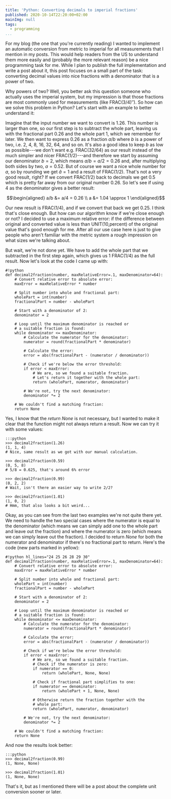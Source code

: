 ```yaml
---
title: 'Python: Converting decimals to imperial fractions'
published: 2020-10-14T22:20:00+02:00
mainImg: null
tags:
  - programming
...
```

For my blog (the one that you're currently reading) I wanted to implement an
automatic conversion from metric to imperial for all measurements that I
mention in my posts.
This would help readers from the US to understand them more easily and
(probably the more relevant reason) be a nice programming task for me.
While I plan to publish the full implementation and write a post about it,
this post focuses on a small part of the task: converting decimal values
into nice fractions with a denominator that is a power of two.

Why powers of two?
Well, you better ask this question someone who actually uses the imperial
system, but my impression is that those fractions are most commonly used
for measurements (like FRAC(3/4)&Prime;).
So how can we solve this problem in Python?
Let's start with an example to better understand it:

Imagine that the input number we want to convert is $`1.26`$.
This number is larger than one, so our first step is to subtract the whole
part, leaving us with the fractional part $`0.26`$ and the whole part $`1`$,
which we remember for later.
We then want to express $`0.26`$ as a fraction $`a/b`$ where $`b`$ is a power
of two, i.e. 2, 4, 8, 16, 32, 64, and so on.
It's also a good idea to keep $`b`$ as low as possible---we don't want e.g.
FRAC(32/64) as our result instead of the much simpler and nicer
FRAC(1/2)---and therefore we start by assuming our denominator $`b = 2`$,
which means $`a/b = a/2 = 0.26`$ and, after multiplying both sides by two,
$`a = 0.52`$.
But of course we want a nice whole number for $`a`$, so by rounding we get
$`\hat{a} = 1`$ and a result of FRAC(1/2).
That's not a very good result, right?
If we convert FRAC(1/2) back to decimals we get $`0.5`$ which is pretty far
away from our original number $`0.26`$.
So let's see if using 4 as the denominator gives a better result:

```math
\begin{aligned}
a/b &= a/4 = 0.26 \\
  a &= 1.04 \approx 1
\end{aligned}
```

Our new result is FRAC(1/4), and if we convert that back we get $`0.25`$.
I think that's close enough.
But how can our algorithm know if we're close enough or not?
I decided to use a maximum relative error: if the difference between original
and converted value is less than UNIT(10,percent) of the original value
that's good enough for me.
After all our use case here is just to give people who aren't familiar with
the metric system a rough impression on what sizes we're talking about.

But wait, we're not done yet. We have to add the whole part that we
subtracted in the first step again, which gives us 1 FRAC(1/4) as the full
result. Now let's look at the code I came up with:

    #!python
    def decimal2fraction(number, maxRelativeError=.1, maxDenominator=64):
        # Convert relative error to absolute error:
        maxError = maxRelativeError * number

        # Split number into whole and fractional part:
        wholePart = int(number)
        fractionalPart = number - wholePart

        # Start with a denominator of 2:
        denominator = 2

        # Loop until the maximum denominator is reached or
        # a suitable fraction is found:
        while denominator <= maxDenominator:
            # Calculate the numerator for the denominator:
            numerator = round(fractionalPart * denominator)

            # Calculate the error:
            error = abs(fractionalPart - (numerator / denominator))

            # Check if we're below the error threshold:
            if error < maxError:
                # We are, so we found a suitable fraction.
                # Let's return it together with the whole part:
                return (wholePart, numerator, denominator)

            # We're not, try the next denominator:
            denominator *= 2

        # We couldn't find a matching fraction:
        return None

Yes, I know that the *return None* is not necessary, but I wanted to make
it clear that the function might not always return a result.
Now we can try it with some values:

    :::python
    >>> decimal2fraction(1.26)
    (1, 1, 4)
    # Nice, same result as we got with our manual calculation.

    >>> decimal2fraction(0.59)
    (0, 5, 8)
    # 5/8 = 0.625, that's around 6% error

    >>> decimal2fraction(0.99)
    (0, 2, 2)
    # Wait, isn't there an easier way to write 2/2?

    >>> decimal2fraction(1.01)
    (1, 0, 2)
    # Hmm, that also looks a bit weird...

Okay, as you can see from the last two examples we're not quite there yet.
We need to handle the two special cases where the numerator is equal to the
denominator (which means we can simply add one to the whole part and leave
out the fraction) and where the numerator is zero (which means we can simply
leave out the fraction).
I decided to return *None* for both the numerator and denominator if there's
no fractional part to return.
Here's the code (new parts marked in yellow):

    #!python hl_lines="24 25 26 28 29 30"
    def decimal2fraction(number, maxRelativeError=.1, maxDenominator=64):
        # Convert relative error to absolute error:
        maxError = maxRelativeError * number

        # Split number into whole and fractional part:
        wholePart = int(number)
        fractionalPart = number - wholePart

        # Start with a denominator of 2:
        denominator = 2

        # Loop until the maximum denominator is reached or
        # a suitable fraction is found:
        while denominator <= maxDenominator:
            # Calculate the numerator for the denominator:
            numerator = round(fractionalPart * denominator)

            # Calculate the error:
            error = abs(fractionalPart - (numerator / denominator))

            # Check if we're below the error threshold:
            if error < maxError:
                # We are, so we found a suitable fraction.
                # Check if the numerator is zero:
                if numerator == 0:
                    return (wholePart, None, None)

                # Check if fractional part simplifies to one:
                if numerator == denominator:
                    return (wholePart + 1, None, None)

                # Otherwise return the fraction together with the
                # whole part:
                return (wholePart, numerator, denominator)

            # We're not, try the next denominator:
            denominator *= 2

        # We couldn't find a matching fraction:
        return None

And now the results look better:

    :::python
    >>> decimal2fraction(0.99)
    (1, None, None)

    >>> decimal2fraction(1.01)
    (1, None, None)

That's it, but as I mentioned there will be a post about the complete unit
conversion sooner or later.
